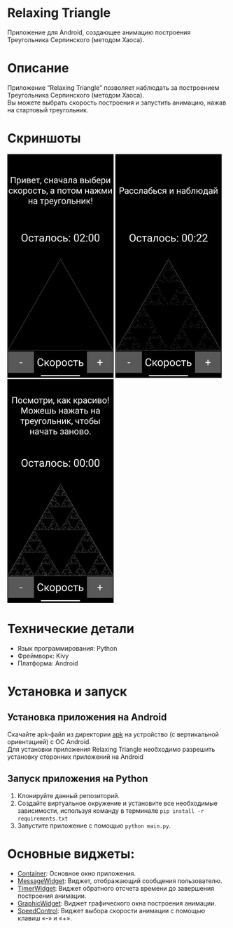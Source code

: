 # Relaxing Triangle
Приложение для Android, создающее анимацию построения Треугольника Серпинского (методом Хаоса).

# Описание
Приложение “Relaxing Triangle” позволяет наблюдать за построением Треугольника Серпинского (методом Хаоса).  
Вы можете выбрать скорость построения и запустить анимацию, нажав на стартовый треугольник.

# Скриншоты
![Скриншот 1](additional/screenshots/screenshot1.jpg) 
![Скриншот 2](additional/screenshots/screenshot2.jpg) 
![Скриншот 3](additional/screenshots/screenshot3.jpg)

# Технические детали
- Язык программирования: Python
- Фреймворк: Kivy
- Платформа: Android

# Установка и запуск
## Установка приложения на Android
Скачайте apk-файл из директории [apk](apk) на устройство (с вертикальной ориентацией) с ОС Android.  
Для установки приложения Relaxing Triangle необходимо разрешить установку сторонних приложений на Android 

## Запуск приложения на Python
1. Клонируйте данный репозиторий.
2. Создайте виртуальное окружение и установите все необходимые зависимости, используя команду в терминале 
`pip install -r requirements.txt`
3. Запустите приложение с помощью `python main.py`.

# Основные виджеты:
- [Container](widgets/container/container.py): Основное окно приложения.
- [MessageWidget](widgets/message_widget/message_widget.py): Виджет, отображающий сообщения пользователю.
- [TimerWidget](widgets/timer_widget/timer_widget.py): Виджет обратного отсчета времени до завершения построения анимации.
- [GraphicWidget](widgets/graphic_widget/graphic_widget.py): Виджет графического окна построения анимации.
- [SpeedControl](widgets/speed_control/speed_control.py): Виджет выбора скорости анимации с помощью клавиш «-» и «+».
